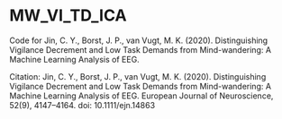 # MW_VI_TD_ICA
Code for Jin, C. Y., Borst, J. P., van Vugt, M. K. (2020). Distinguishing Vigilance Decrement and Low Task Demands from Mind-wandering: A Machine Learning Analysis of EEG. 

Citation: Jin, C. Y., Borst, J. P., van Vugt, M. K. (2020). Distinguishing Vigilance Decrement and Low Task Demands from Mind-wandering: A Machine Learning Analysis of EEG. European Journal of Neuroscience, 52(9), 4147–4164. doi: 10.1111/ejn.14863

